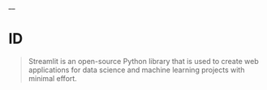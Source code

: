 __

# ID

> Streamlit is an open-source Python library that is used to create web applications for data science and machine learning projects with minimal effort.


